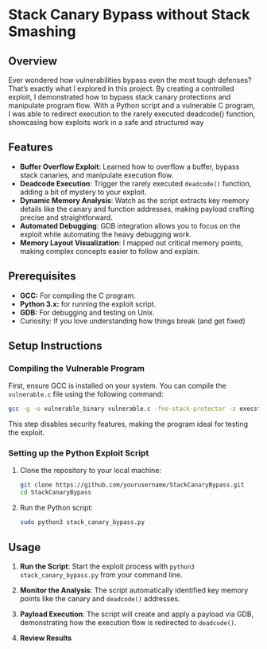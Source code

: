# Stack Canary Bypass without Stack Smashing

## Overview
Ever wondered how vulnerabilities bypass even the most tough defenses? That’s exactly what I explored in this project. By creating a controlled exploit, I demonstrated how to bypass stack canary protections and manipulate program flow. With a Python script and a vulnerable C program, I was able to redirect execution to the rarely executed deadcode() function, showcasing how exploits work in a safe and structured way

## Features
- **Buffer Overflow Exploit**: Learned how to overflow a buffer, bypass stack canaries, and manipulate execution flow.
- **Deadcode Execution**: Trigger the rarely executed `deadcode()` function, adding a bit of mystery to your exploit.
- **Dynamic Memory Analysis**: Watch as the script extracts key memory details like the canary and function addresses, making payload crafting precise and straightforward.
- **Automated Debugging**: GDB integration allows you to focus on the exploit while automating the heavy debugging work.
- **Memory Layout Visualization**: I mapped out critical memory points, making complex concepts easier to follow and explain.

## Prerequisites
- **GCC:** For compiling the C program.
- **Python 3.x:** for running the exploit script.
- **GDB:** For debugging and testing on Unix.
- Curiosity: If you love understanding how things break (and get fixed)

## Setup Instructions

### Compiling the Vulnerable Program
First, ensure GCC is installed on your system. You can compile the `vulnerable.c` file using the following command:
```bash
gcc -g -o vulnerable_binary vulnerable.c -fno-stack-protector -z execstack -no-pie
```
This step disables security features, making the program ideal for testing the exploit.

### Setting up the Python Exploit Script
1. Clone the repository to your local machine:
   ```bash
   git clone https://github.com/yourusername/StackCanaryBypass.git
   cd StackCanaryBypass

2. Run the Python script:
   ```bash
   sudo python3 stack_canary_bypass.py

## Usage

1. **Run the Script**: Start the exploit process with `python3 stack_canary_bypass.py` from your command line.

2. **Monitor the Analysis**: The script automatically identified key memory points like the canary and `deadcode()` addresses.

3. **Payload Execution**: The script will create and apply a payload via GDB, demonstrating how the execution flow is redirected to `deadcode()`.

4. **Review Results**
